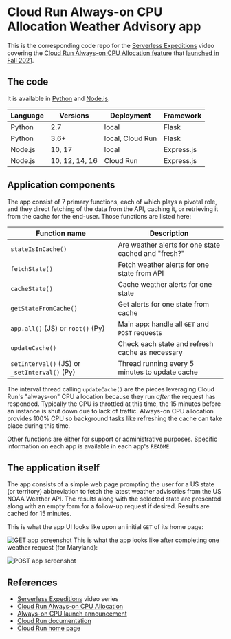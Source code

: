 # Cloud Run Always-on CPU Allocation Weather Advisory app

This is the corresponding code repo for the [Serverless Expeditions](https://goo.gle/ServerlessExpeditions) video covering the [Cloud Run Always-on CPU Allocation feature](https://cloud.google.com/run/docs/configuring/cpu-allocation) that [launched in Fall 2021](https://cloud.google.com/blog/products/serverless/cloud-run-gets-always-on-cpu-allocation).


## The code

It is available in [Python](python) and [Node.js](nodejs).

Language | Versions | Deployment | Framework
--- | --- | --- | ---
Python|2.7|local|Flask
Python|3.6+|local, Cloud Run|Flask
Node.js|10, 17|local|Express.js
Node.js|10, 12, 14, 16|Cloud Run|Express.js


## Application components

The app consist of 7 primary functions, each of which plays a pivotal role, and they direct fetching of the data from the API, caching it, or retrieving it from the cache for the end-user. Those functions are listed here:

Function name | Description
--- | ---
`stateIsInCache()` | Are weather alerts for one state cached and "fresh?"
`fetchState()` | Fetch weather alerts for one state from API
`cacheState()` | Cache weather alerts for one state
`getStateFromCache()` | Get alerts for one state from cache
`app.all()` (JS) or `root()` (Py) | Main app: handle all `GET` and `POST` requests
`updateCache()` | Check each state and refresh cache as necessary
`setInterval()` (JS) or `_setInterval()` (Py) | Thread running every 5 minutes to update cache

The interval thread calling `updateCache()` are the pieces leveraging Cloud Run's "always-on" CPU allocation because they run _after_ the request has responded. Typically the CPU is throttled at this time, the 15 minutes before an instance is shut down due to lack of traffic. Always-on CPU allocation provides 100% CPU so background tasks like refreshing the cache can take place during this time.

Other functions are either for support or administrative purposes. Specific information on each app is available in each app's `README`.


## The application itself

The app consists of a simple web page prompting the user for a US state (or territory) abbreviation to fetch the latest weather advisories from the US NOAA Weather API. The results along with the selected state are presented along with an empty form for a follow-up request if desired. Results are cached for 15 minutes.

This is what the app UI looks like upon an initial `GET` of its home page:

![GET app screenshot](https://user-images.githubusercontent.com/1102504/153354509-3afdad1a-d5ca-4463-91fe-ee95d3e0b150.png)
This is what the app looks like after completing one weather request (for Maryland):

![POST app screenshot](https://user-images.githubusercontent.com/1102504/153354523-51a58bb6-66b3-4251-95cd-63217ee86edc.png)


## References

- [Serverless Expeditions](https://goo.gle/ServerlessExpeditions) video series
- [Cloud Run Always-on CPU Allocation](https://cloud.google.com/run/docs/configuring/cpu-allocation)
- [Always-on CPU launch announcement](https://cloud.google.com/blog/products/serverless/cloud-run-gets-always-on-cpu-allocation)
- [Cloud Run documentation](https://cloud.google.com/run/docs)
- [Cloud Run home page](http://cloud.run)
